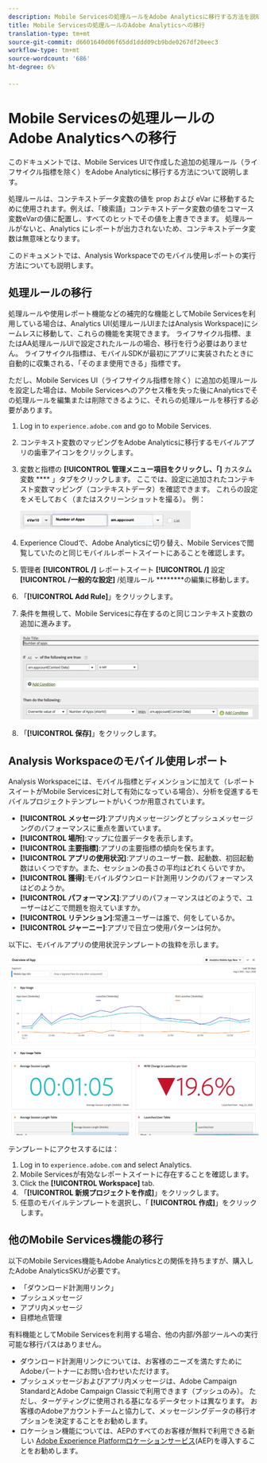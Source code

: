 ```yaml
---
description: Mobile Servicesの処理ルールをAdobe Analyticsに移行する方法を説明します
title: Mobile Servicesの処理ルールのAdobe Analyticsへの移行
translation-type: tm+mt
source-git-commit: d6601640d06f65dd1ddd09cb9bde0267df20eec3
workflow-type: tm+mt
source-wordcount: '686'
ht-degree: 6%

---
```



# Mobile Servicesの処理ルールのAdobe Analyticsへの移行

このドキュメントでは、Mobile Services UIで作成した追加の処理ルール（ライフサイクル指標を除く）をAdobe Analyticsに移行する方法について説明します。

処理ルールは、コンテキストデータ変数の値を prop および eVar に移動するために使用されます。例えば、「検索語」コンテキストデータ変数の値をコマース変数eVarの値に配置し、すべてのヒットでその値を上書きできます。 処理ルールがないと、Analytics にレポートが出力されないため、コンテキストデータ変数は無意味となります。

このドキュメントでは、Analysis Workspaceでのモバイル使用レポートの実行方法についても説明します。

## 処理ルールの移行

処理ルールや使用レポート機能などの補完的な機能としてMobile Servicesを利用している場合は、Analytics UI(処理ルールUIまたはAnalysis Workspace)にシームレスに移動して、これらの機能を実現できます。 ライフサイクル指標、またはAA処理ルールUIで設定されたルールの場合、移行を行う必要はありません。 ライフサイクル指標は、モバイルSDKが最初にアプリに実装されたときに自動的に収集される、「そのまま使用できる」指標です。

ただし、Mobile Services UI（ライフサイクル指標を除く）に追加の処理ルールを設定した場合は、Mobile Servicesへのアクセス権を失った後にAnalyticsでその処理ルールを編集または削除できるように、それらの処理ルールを移行する必要があります。

1. Log in to `experience.adobe.com` and go to Mobile Services.
1. コンテキスト変数のマッピングをAdobe Analyticsに移行するモバイルアプリの歯車アイコンをクリックします。
1. 変数と指標の **[!UICONTROL 管理メニュー項目をクリックし、「]** カスタム変数 **** 」タブをクリックします。 ここでは、設定に追加されたコンテキスト変数マッピング（コンテキストデータ）を確認できます。 これらの設定をメモしておく（またはスクリーンショットを撮る）。 例：

   ![コンテキスト変数](assets/context-var.png)

1. Experience Cloudで、Adobe Analyticsに切り替え、Mobile Servicesで閲覧していたのと同じモバイルレポートスイートにあることを確認します。
1. 管理者 **[!UICONTROL /]** レポートスイート **[!UICONTROL /]** 設定 **[!UICONTROL /一般的な設定]** /処理ルール ********&#x200B;の編集に移動します。
1. 「**[!UICONTROL Add Rule]**」をクリックします。
1. 条件を無視して、Mobile Servicesに存在するのと同じコンテキスト変数の追加に進みます。

   ![処理ルール](assets/proc-rule.png)

1. 「**[!UICONTROL 保存]**」をクリックします。

## Analysis Workspaceのモバイル使用レポート

Analysis Workspaceには、モバイル指標とディメンションに加えて（レポートスイートがMobile Servicesに対して有効になっている場合）、分析を促進するモバイルプロジェクトテンプレートがいくつか用意されています。

* **[!UICONTROL メッセージ]**:アプリ内メッセージングとプッシュメッセージングのパフォーマンスに重点を置いています。
* **[!UICONTROL 場所]**:マップに位置データを表示します。
* **[!UICONTROL 主要指標]**:アプリの主要指標の傾向を保ちます。
* **[!UICONTROL アプリの使用状況]**:アプリのユーザー数、起動数、初回起動数はいくつですか。また、セッションの長さの平均はどれくらいですか。
* **[!UICONTROL 獲得]**:モバイルダウンロード計測用リンクのパフォーマンスはどのようか。
* **[!UICONTROL パフォーマンス]**:アプリのパフォーマンスはどのようで、ユーザーはどこで問題を抱えていますか。
* **[!UICONTROL リテンション]**:常連ユーザーは誰で、何をしているか。
* **[!UICONTROL ジャーニー]**:アプリで目立つ使用パターンは何か。

以下に、モバイルアプリの使用状況テンプレートの抜粋を示します。

![モバイルアプリの使用状況](assets/mobile-app-usage.png)

テンプレートにアクセスするには：

1. Log in to `experience.adobe.com` and select Analytics.
1. Mobile Servicesが有効なレポートスイートに存在することを確認します。
1. Click the **[!UICONTROL Workspace]** tab.
1. 「**[!UICONTROL 新規プロジェクトを作成]**」をクリックします。
1. 任意のモバイルテンプレートを選択し、「 **[!UICONTROL 作成]**」をクリックします。

## 他のMobile Services機能の移行

以下のMobile Services機能もAdobe Analyticsとの関係を持ちますが、購入したAdobe AnalyticsSKUが必要です。

* 「ダウンロード計測用リンク」
* プッシュメッセージ
* アプリ内メッセージ
* 目標地点管理

有料機能としてMobile Servicesを利用する場合、他の内部/外部ツールへの実行可能な移行パスはありません。

* ダウンロード計測用リンクについては、お客様のニーズを満たすためにAdobeパートナーにお問い合わせいただけます。
* プッシュメッセージおよびアプリ内メッセージは、Adobe Campaign StandardとAdobe Campaign Classicで利用できます（プッシュのみ）。 ただし、ターゲティングに使用される基になるデータセットは異なります。 お客様のAdobeアカウントチームと協力して、メッセージングデータの移行オプションを決定することをお勧めします。
* ロケーション機能については、AEPのすべてのお客様が無料で利用できる新しい [Adobe Experience Platformロケーションサービス](https://www.adobe.com/experience-platform/location-service.html)(AEP)を導入することをお勧めします。
